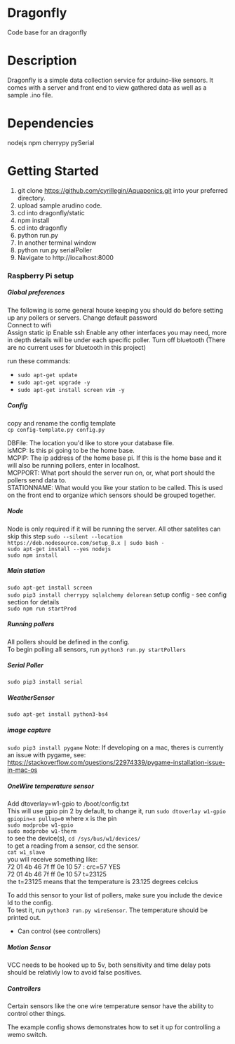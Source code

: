 # Dragonfly
Code base for an dragonfly

# Description
Dragonfly is a simple data collection service for arduino-like
sensors. It comes with a server and front end to view gathered
data as well as a sample .ino file.

# Dependencies
nodejs
npm
cherrypy
pySerial

# Getting Started
1. git clone https://github.com/cyrillegin/Aquaponics.git into your preferred directory.
2. upload sample arudino code.
3. cd into dragonfly/static
4. npm install
5. cd into dragonfly
6. python run.py
7. In another terminal window
8. python run.py serialPoller
9. Navigate to http://localhost:8000


### Raspberry Pi setup

##### Global preferences  
The following is some general house keeping you should do before setting up any pollers or servers.
Change default password  
Connect to wifi  
Assign static ip
Enable ssh
Enable any other interfaces you may need, more in depth details will be under each specific poller.
Turn off bluetooth (There are no current uses for bluetooth in this project)

run these commands:
* `sudo apt-get update`
* `sudo apt-get upgrade -y`
* `sudo apt-get install screen vim -y`


##### Config
copy and rename the config template  
`cp config-template.py config.py`

DBFile: The location you'd like to store your database file.   
isMCP: Is this pi going to be the home base.  
MCPIP: The ip address of the home base pi. If this is the home base and it will also be running pollers, enter in localhost.  
MCPPORT: What port should the server run on, or, what port should the pollers send data to.  
STATIONNAME: What would you like your station to be called. This is used on the front end to organize which sensors should be grouped together.  

##### Node
Node is only required if it will be running the server. All other satelites can skip this step
`sudo --silent --location https://deb.nodesource.com/setup_8.x | sudo bash -`  
`sudo apt-get install --yes nodejs`  
`sudo npm install`

##### Main station
`sudo apt-get install screen`  
`sudo pip3 install cherrypy sqlalchemy delorean` 
setup config - see config section for details  
`sudo npm run startProd`  

##### Running pollers
All pollers should be defined in the config.  
To begin polling all sensors, run `python3 run.py startPollers`


##### Serial Poller
`sudo pip3 install serial`  

##### WeatherSensor  
`sudo apt-get install python3-bs4`

##### image capture
`sudo pip3 install pygame`
Note: If developing on a mac, theres is currently an issue with pygame, see: https://stackoverflow.com/questions/22974339/pygame-installation-issue-in-mac-os


##### OneWire temperature sensor
Add dtoverlay=w1-gpio to /boot/config.txt  
This will use gpio pin 2 by default, to change it, run `sudo dtoverlay w1-gpio gpiopin=x pullup=0` where x is the pin  
`sudo modprobe w1-gpio`  
`sudo modprobe w1-therm`  
to see the device(s), `cd /sys/bus/w1/devices/`  
to get a reading from a sensor, cd the sensor.  
`cat w1_slave`  
you will receive something like:  
72 01 4b 46 7f ff 0e 10 57 : crc=57 YES  
72 01 4b 46 7f ff 0e 10 57 t=23125  
the t=23125 means that the temperature is 23.125 degrees celcius  

To add this sensor to your list of pollers, make sure you include the device Id to the config.  
To test it, run `python3 run.py wireSensor`. The temperature should be printed out.  
* Can control (see controllers)  


##### Motion Sensor
VCC needs to be hooked up to 5v, both sensitivity and time delay pots should be relativly low to avoid false positives.  


##### Controllers
Certain sensors like the one wire temperature sensor have the ability to control other things.  

The example config shows demonstrates how to set it up for controlling a wemo switch.
